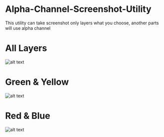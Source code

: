 # Alpha-Channel-Screenshot-Utility
This utility can take screenshot only layers what you choose, another parts will use alpha channel


# All Layers
![alt text](https://sun9-27.userapi.com/impg/MKvpEZ22Ommf_5FgCcqOdYRxq9rF71zWXqjV0w/Myl9TOdE26I.jpg?size=2560x1440&quality=95&sign=e57e59e91a989b4d7d9569c39e25be6e&type=album)


# Green & Yellow
![alt text](https://sun9-24.userapi.com/impg/A1cXiW4_XHBF8ID26hkY-mb-zWTglHd9NS1hXg/c49wAffsMvA.jpg?size=1141x642&quality=96&sign=b68b74a92a4d136a41d3644fce95548e&type=album)


# Red & Blue
![alt text](https://sun9-66.userapi.com/impg/xjBNBPc19jYqGDfMJ5eC1XR98dwske3JE__rCg/dKADdgc6XNU.jpg?size=1139x641&quality=96&sign=feb240fbe7a649d2e0e4a29a46d19cb1&type=album)
